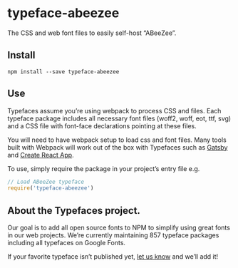 
# typeface-abeezee

The CSS and web font files to easily self-host “ABeeZee”.

## Install

`npm install --save typeface-abeezee`

## Use

Typefaces assume you’re using webpack to process CSS and files. Each typeface
package includes all necessary font files (woff2, woff, eot, ttf, svg) and
a CSS file with font-face declarations pointing at these files.

You will need to have webpack setup to load css and font files. Many tools built
with Webpack will work out of the box with Typefaces such as [Gatsby](https://github.com/gatsbyjs/gatsby)
and [Create React App](https://github.com/facebookincubator/create-react-app).

To use, simply require the package in your project’s entry file e.g.

```javascript
// Load ABeeZee typeface
require('typeface-abeezee')
```

## About the Typefaces project.

Our goal is to add all open source fonts to NPM to simplify using great fonts in
our web projects. We’re currently maintaining 857 typeface packages
including all typefaces on Google Fonts.

If your favorite typeface isn’t published yet, [let us know](https://github.com/KyleAMathews/typefaces)
and we’ll add it!
